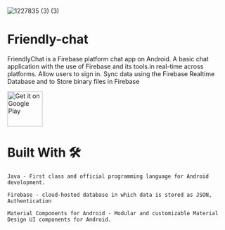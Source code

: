 
    
![1227835 (3) (3)](https://user-images.githubusercontent.com/22853459/138696119-df889488-db55-410c-8c15-426885f2364f.png)


# Friendly-chat

FriendlyChat is a Firebase platform chat app on Android. A basic chat application with the use of Firebase and its tools.in real-time across platforms.
Allow users to sign in. Sync data using the Firebase Realtime Database and to Store binary files in Firebase

<p align="left">
<a href="https://play.google.com/store/apps/details?id=com.martialcoder.friendlychat">
    <img alt="Get it on Google Play"
        height="80"
        src="https://play.google.com/intl/en_us/badges/images/generic/en_badge_web_generic.png" />
</a>  

# Built With 🛠︎
    
    Java - First class and official programming language for Android development.
    
    Firebase - cloud-hosted database in which data is stored as JSON, Authentication
    
    Material Components for Android - Modular and customizable Material Design UI components for Android.
